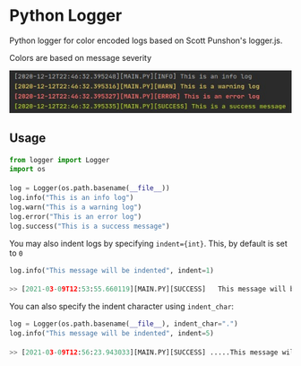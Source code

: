 # Python Logger
Python logger for color encoded logs based on Scott Punshon's logger.js.

Colors are based on message severity

![looks like](./screenshot.jpeg "looks like")
## Usage
```python
from logger import Logger
import os

log = Logger(os.path.basename(__file__))
log.info("This is an info log")
log.warn("This is a warning log")
log.error("This is an error log")
log.success("This is a success message")

``` 
You may also indent logs by specifying `indent={int}`. This, by default is set to `0`
```python
log.info("This message will be indented", indent=1)

>> [2021-03-09T12:53:55.660119][MAIN.PY][SUCCESS] 	This message will be indented
```
You can also specify the indent character using `indent_char`:
```python
log = Logger(os.path.basename(__file__), indent_char=".")
log.info("This message will be indented", indent=5)

>> [2021-03-09T12:56:23.943033][MAIN.PY][SUCCESS] .....This message will be indented
```

